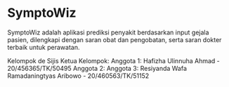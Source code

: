 # SymptoWiz
SymptoWiz adalah aplikasi prediksi penyakit berdasarkan input gejala pasien, dilengkapi dengan saran obat dan pengobatan, serta saran dokter terbaik untuk perawatan.

Kelompok de Sijis
Ketua Kelompok:
Anggota 1: Hafizha Ulinnuha Ahmad - 20/456365/TK/50495
Anggota 2: 
Anggota 3: Resiyanda Wafa Ramadaningtyas Aribowo - 20/460563/TK/51152